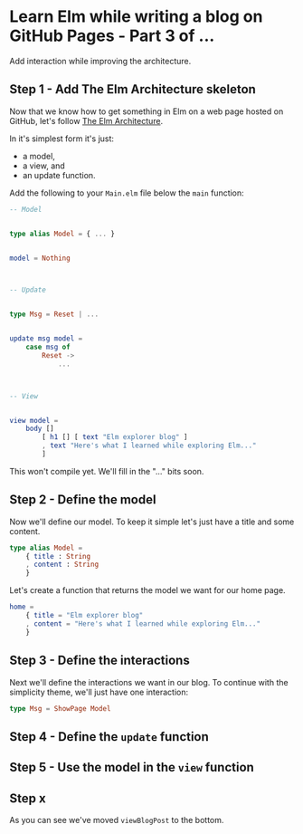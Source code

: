 # Learn Elm while writing a blog on GitHub Pages - Part 3 of ...

[//]: # (Using The Elm Architecture)
Add interaction while improving the architecture.

## Step 1 - Add The Elm Architecture skeleton

[//]: # (Revise this...)

Now that we know how to get something in Elm on a web page hosted on GitHub, let's follow [The Elm Architecture](https://guide.elm-lang.org/architecture/).

In it's simplest form it's just:
- a model,
- a view, and
- an update function.

Add the following to your `Main.elm` file below the `main` function:

```elm
-- Model


type alias Model = { ... }


model = Nothing



-- Update


type Msg = Reset | ...


update msg model =
    case msg of
        Reset ->
            ...



-- View


view model =
    body []
        [ h1 [] [ text "Elm explorer blog" ]
        , text "Here's what I learned while exploring Elm..."
        ]
```

<p class="notice">
    This won't compile yet. We'll fill in the "..." bits soon.
</p>

## Step 2 - Define the model

Now we'll define our model. To keep it simple let's just have a title and some content.

```elm
type alias Model =
    { title : String
    , content : String
    }
```

Let's create a function that returns the model we want for our home page.

```elm
home =
    { title = "Elm explorer blog"
    , content = "Here's what I learned while exploring Elm..."
    }
```

## Step 3 - Define the interactions

Next we'll define the interactions we want in our blog. To continue with the simplicity theme, we'll just have one interaction:

```elm
type Msg = ShowPage Model
```

## Step 4 - Define the `update` function

## Step 5 - Use the model in the `view` function

## Step x

As you can see we've moved `viewBlogPost` to the bottom.
